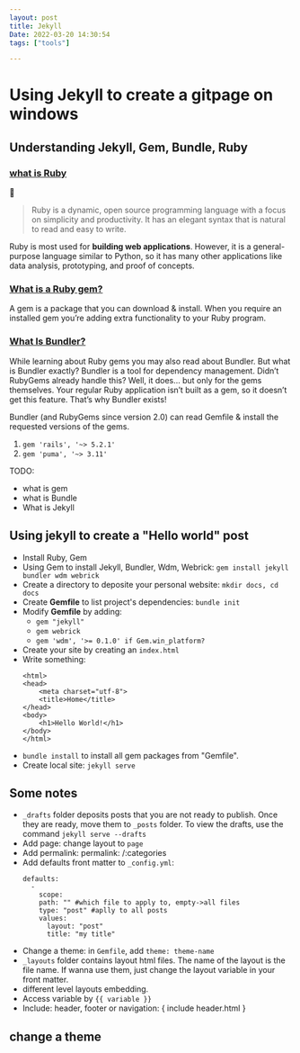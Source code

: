 ```yaml
---
layout: post
title: Jekyll
Date: 2022-03-20 14:30:54
tags: ["tools"]

---
```

# Using Jekyll to create a gitpage on windows
## Understanding Jekyll, Gem, Bundle, Ruby
### [what is Ruby](https://www.ruby-lang.org/en/)
:hear_no_evil:
>Ruby is a dynamic, open source programming language with a focus on simplicity and productivity. It has an elegant syntax that is natural to read and easy to write.

Ruby is most used for **building web applications**. However, it is a general-purpose language similar to Python, so it has many other applications like data analysis, prototyping, and proof of concepts.

### [What is a Ruby gem?](https://www.rubyguides.com/2018/09/ruby-gems-gemfiles-bundler/)

A gem is a package that you can download & install. When you require an installed gem you’re adding extra functionality to your Ruby program.

### [What Is Bundler?](https://www.rubyguides.com/2018/09/ruby-gems-gemfiles-bundler/)

While learning about Ruby gems you may also read about Bundler. But what is Bundler exactly? Bundler is a tool for dependency management. Didn’t RubyGems already handle this? Well, it does… but only for the gems themselves. Your regular Ruby application isn’t built as a gem, so it doesn’t get this feature. That’s why Bundler exists!

Bundler (and RubyGems since version 2.0) can read Gemfile & install the requested versions of the gems.
 1. `gem 'rails', '~> 5.2.1'`
 2. `gem 'puma', '~> 3.11'`

TODO:
- what is gem
- what is Bundle
- What is Jekyll

## Using jekyll to create a "Hello world" post
- Install Ruby, Gem
- Using Gem to install Jekyll, Bundler, Wdm, Webrick:
  `gem install jekyll bundler wdm webrick`
- Create a directory to deposite your personal website:
  `mkdir docs, cd docs`
- Create **Gemfile** to list project's dependencies: `bundle init`
- Modify **Gemfile** by adding:
  + `gem "jekyll"`
  + `gem webrick`
  + `gem 'wdm', '>= 0.1.0' if Gem.win_platform?`
- Create your site by creating an `index.html`
- Write something:
    ```<!DOCTYPE html>
    <html>
    <head>
        <meta charset="utf-8">
        <title>Home</title>
    </head>
    <body>
        <h1>Hello World!</h1>
    </body>
    </html>
- `bundle install` to install all gem packages from "Gemfile".
- Create local site: `jekyll serve`

## Some notes
- `_drafts` folder deposits posts that you are not ready to publish. Once they are ready, move them to `_posts` folder. To view the drafts, use the command `jekyll serve --drafts`
- Add page: change layout to `page`
- Add permalink: permalink: /:categories
- Add defaults front matter to `_config.yml`:
  ```
  defaults:
    -
      scope:
      path: "" #which file to apply to, empty->all files
      type: "post" #aplly to all posts
      values:
        layout: "post"
        title: "my title"
- Change a theme: in `Gemfile`, add `theme: theme-name`
- `_layouts` folder contains layout html files. The name of the layout is the file name. If wanna use them, just change the layout variable in your front matter.
- different level layouts embedding.
- Access variable by `{{ variable }}`
- Include: header, footer or navigation: { include header.html }
## change a theme